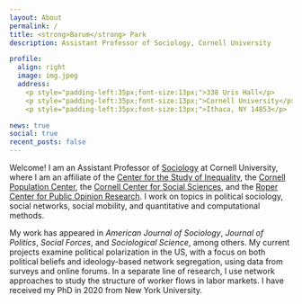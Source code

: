 ```yaml
---
layout: About
permalink: /
title: <strong>Barum</strong> Park
description: Assistant Professor of Sociology, Cornell University

profile:
  align: right
  image: img.jpeg
  address:
    <p style="padding-left:35px;font-size:13px;">338 Uris Hall</p>
    <p style="padding-left:35px;font-size:13px;">Cornell University</p>
    <p style="padding-left:35px;font-size:13px;">Ithaca, NY 14853</p>

news: true
social: true
recent_posts: false
---
```


Welcome! I am an Assistant Professor of [Sociology](https://sociology.cornell.edu/) at Cornell University, where I am an affiliate of the [Center for the Study of Inequality](https://inequality.cornell.edu/), the [Cornell Population Center](https://cpc.cornell.edu/), the [Cornell Center for Social Sciences](https://socialsciences.cornell.edu/), and the [Roper Center for Public Opinion Research](https://ropercenter.cornell.edu/). I work on topics in political sociology, social networks, social mobility, and quantitative and computational methods.

My work has appeared in *American Journal of Sociology*, *Journal of Politics*, *Social Forces*, and *Sociological Science*, among others. My current projects examine political polarization in the US, with a focus on both political beliefs and ideology-based network segregation, using data from surveys and online forums. In a separate line of research, I use network approaches to study the structure of worker flows in labor markets. I have received my PhD in 2020 from New York University.

<!-- While my old blog from my graduate years is currently closed, previously uploaded posts can be found [here]({{ site.baseurl }}{% link blog/index.html %}). -->
